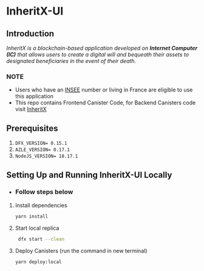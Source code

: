 # InheritX-UI

## Introduction

<i>
InheritX is a blockchain-based application developed on <b>Internet Computer (IC)</b> that allows users to create a digital will and bequeath their assets to designated beneficiaries in the event of their death.
</i>

### NOTE

- Users who have an [INSEE](https://www.insee.fr/en/accueil) number or living in France are eligible to use this application
- This repo contains Frontend Canister Code, for Backend Canisters code visit [InheritX](https://github.com/mzurs/InheritX)

## Prerequisites

1. `DFX_VERSION= 0.15.1`
2. `AZLE_VERSION= 0.17.1`
3. `NodeJS_VERSION= 18.17.1`

## Setting Up and Running InheritX-UI Locally

- <h3>Follow steps below</h3>

1. Install dependencies

   ```bash
   yarn install
   ```

2. Start local replica

   ```bash
    dfx start --clean
   ```

3. Deploy Canisters (run the command in new terminal)

   ```bash
   yarn deploy:local
   ```
